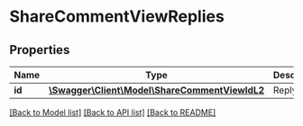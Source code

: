 # ShareCommentViewReplies

## Properties
Name | Type | Description | Notes
------------ | ------------- | ------------- | -------------
**id** | [**\Swagger\Client\Model\ShareCommentViewIdL2**](ShareCommentViewIdL2.md) | Reply id | 

[[Back to Model list]](../README.md#documentation-for-models) [[Back to API list]](../README.md#documentation-for-api-endpoints) [[Back to README]](../README.md)



